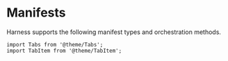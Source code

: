 # Manifests

Harness supports the following manifest types and orchestration methods.

```mdx-code-block
import Tabs from '@theme/Tabs';
import TabItem from '@theme/TabItem';
```
